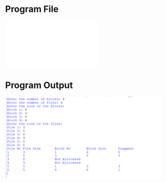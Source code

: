 # Program File
![firstfitt.py](firstfitt.py)
# Program Output
![firstfit_output.png](firstfit_output.png)
